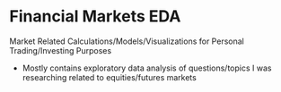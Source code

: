 # Financial Markets EDA
Market Related Calculations/Models/Visualizations for Personal Trading/Investing Purposes
- Mostly contains exploratory data analysis of questions/topics I was researching related to equities/futures markets
  
